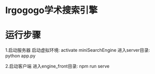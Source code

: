 # Irgogogo学术搜索引擎

# 运行步骤
1.启动服务器
启动虚拟环境: activate miniSearchEngine
进入server目录: python app.py

2.启动客户端
进入engine_front目录: npm run serve